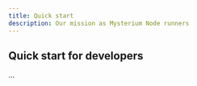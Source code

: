 ```yaml
---
title: Quick start
description: Our mission as Mysterium Node runners
---
```


## Quick start for developers
...
